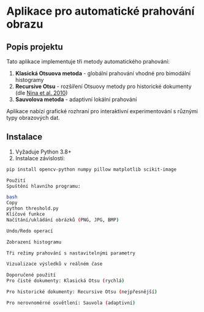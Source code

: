 # Aplikace pro automatické prahování obrazu

## Popis projektu
Tato aplikace implementuje tři metody automatického prahování:
1. **Klasická Otsuova metoda** - globální prahování vhodné pro bimodální histogramy
2. **Recursive Otsu** - rozšíření Otsuovy metody pro historické dokumenty (dle [Nina et al. 2010](#))
3. **Sauvolova metoda** - adaptivní lokální prahování

Aplikace nabízí grafické rozhraní pro interaktivní experimentování s různými typy obrazových dat.

## Instalace
1. Vyžaduje Python 3.8+
2. Instalace závislostí:
```bash
pip install opencv-python numpy pillow matplotlib scikit-image

Použití
Spuštění hlavního programu:

bash
Copy
python threshold.py
Klíčové funkce
Načítání/ukládání obrázků (PNG, JPG, BMP)

Undo/Redo operací

Zobrazení histogramu

Tři režimy prahování s nastavitelnými parametry

Vizualizace výsledků v reálném čase

Doporučené použití
Pro čisté dokumenty: Klasická Otsu (rychlá)

Pro historické dokumenty: Recursive Otsu (nejpřesnější)

Pro nerovnoměrné osvětlení: Sauvola (adaptivní)
